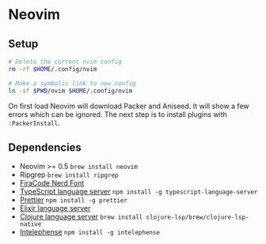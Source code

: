 # Neovim

## Setup
```bash
# Delete the current nvim config
rm -rf $HOME/.config/nvim

# Make a symbolic link to new config
ln -sf $PWD/nvim $HOME/.config/nvim
```

On first load Neovim will download Packer and Aniseed. It will show a few errors which can be ignored. The next step is to install plugins with `:PackerInstall`.

## Dependencies
- Neovim >= 0.5 `brew install neovim`
- Ripgrep `brew install ripgrep`
- [FiraCode Nerd Font](https://www.nerdfonts.com/font-downloads)
- [TypeScript language server](https://www.npmjs.com/package/typescript-language-server) `npm install -g typescript-language-server`
- [Prettier](https://prettier.io/docs/en/install.html) `npm install -g prettier` 
- [Elixir language server](https://github.com/elixir-lsp/elixir-ls)
- [Clojure language server](https://clojure-lsp.io/installation/) `brew install clojure-lsp/brew/clojure-lsp-native`
- [Intelephense](https://www.npmjs.com/package/intelephense) `npm install -g intelephense`
